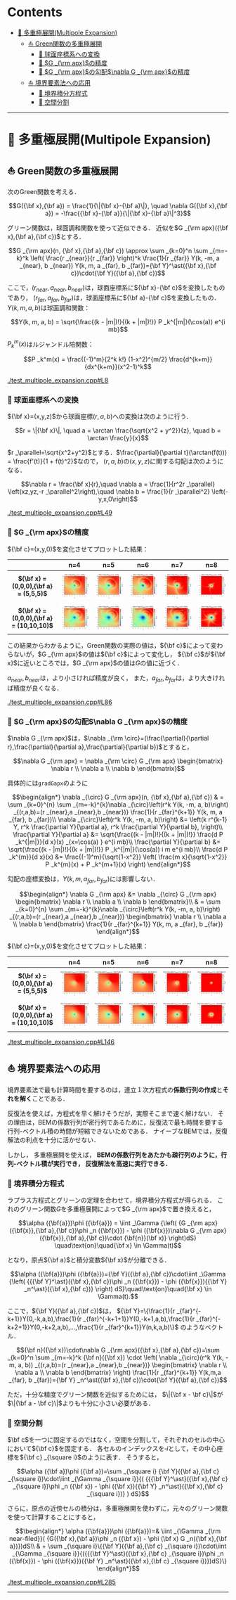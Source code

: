 # Contents

- [🐋 多重極展開(Multipole Expansion)](#🐋-多重極展開(Multipole-Expansion))
    - [⛵ Green関数の多重極展開](#⛵-Green関数の多重極展開)
        - [🪼 球面座標系への変換](#🪼-球面座標系への変換)
        - [🪼 $`G _{\rm apx}`$の精度](#🪼-$`G-_{\rm-apx}`$の精度)
        - [🪼 $`G _{\rm apx}`$の勾配$`\nabla G _{\rm apx}`$の精度](#🪼-$`G-_{\rm-apx}`$の勾配$`\nabla-G-_{\rm-apx}`$の精度)
    - [⛵ 境界要素法への応用](#⛵-境界要素法への応用)
        - [🪼 境界積分方程式](#🪼-境界積分方程式)
        - [🪼 空間分割](#🪼-空間分割)


---
# 🐋 多重極展開(Multipole Expansion) 

## ⛵ Green関数の多重極展開 

次のGreen関数を考える．

```math
G({\bf x},{\bf a}) = \frac{1}{\|{\bf x}-{\bf a}\|},
\quad \nabla G({\bf x},{\bf a}) = -\frac{{\bf x}-{\bf a}}{\|{\bf x}-{\bf a}\|^3}
```

グリーン関数は，球面調和関数を使って近似できる．
近似を$`G _{\rm apx}({\bf x},{\bf a},{\bf c})`$とする．

```math
G _{\rm apx}(n, {\bf x},{\bf a},{\bf c}) \approx \sum _{k=0}^n \sum _{m=-k}^k \left( \frac{r _{near}}{r _{far}} \right)^k \frac{1}{r _{far}} Y(k, -m, a _{near}, b _{near}) Y(k, m, a _{far}, b _{far})={\bf Y}^\ast({\bf x},{\bf c})\cdot{\bf Y}({\bf a},{\bf c})
```

ここで，$`(r _{near},a _{near},b _{near})`$は，球面座標系に$`{\bf x}-{\bf c}`$を変換したものであり，
$`(r _{far},a _{far},b _{far})`$は，球面座標系に$`{\bf a}-{\bf c}`$を変換したもの．$`Y(k, m, a, b)`$は球面調和関数：

```math
Y(k, m, a, b) = \sqrt{\frac{(k - |m|)!}{(k + |m|)!}} P _k^{|m|}(\cos(a)) e^{i mb}
```

$`P _k^m(x)`$はルジャンドル陪関数：

```math
P _k^m(x) = \frac{(-1)^m}{2^k k!} (1-x^2)^{m/2} \frac{d^{k+m}}{dx^{k+m}}(x^2-1)^k
```


[./test_multipole_expansion.cpp#L8](./test_multipole_expansion.cpp#L8)


### 🪼 球面座標系への変換 

$`{\bf x}=(x,y,z)`$から球面座標$`(r,a,b)`$への変換は次のように行う．

```math
r = \|{\bf x}\|, \quad a = \arctan \frac{\sqrt{x^2 + y^2}}{z}, \quad b = \arctan \frac{y}{x}
```

$`r _\parallel=\sqrt{x^2+y^2}`$とする．$`\frac{\partial}{\partial t}(\arctan(f(t))) = \frac{f'(t)}{1 + f(t)^2}`$なので，
$`(r,a,b)`$の$`(x,y,z)`$に関する勾配は次のようになる．

```math
\nabla r = \frac{\bf x}{r},\quad
\nabla a = \frac{1}{r^2r _\parallel} \left(xz,yz,-r _\parallel^2\right),\quad
\nabla b = \frac{1}{r _\parallel^2} \left(-y,x,0\right)
```


[./test_multipole_expansion.cpp#L49](./test_multipole_expansion.cpp#L49)


### 🪼 $`G _{\rm apx}`$の精度 

$`{\bf c}=(x,y,0)`$を変化させてプロットした結果：

|      | **n=4** | **n=5** | **n=6** | **n=7** | **n=8** |
|:----:|:---:|:---:|:---:|:---:|:---:|
| **${\bf x} = (0,0,0),{\bf a} = (5,5,5)$**    | ![n4_A_5_5_5](output_n4_A_5_5_5.png)       | ![n5_A_5_5_5](output_n5_A_5_5_5.png)        | ![n6_A_5_5_5](output_n6_A_5_5_5.png)        | ![n7_A_5_5_5](output_n7_A_5_5_5.png)       | ![n8_A_5_5_5](output_n8_A_5_5_5.png)       |
| **${\bf x} = (0,0,0),{\bf a} = (10,10,10)$** | ![n4_A_10_10_10](output_n4_A_10_10_10.png) | ![n5_A_10_10_10](output_n5_A_10_10_10.png)  | ![n6_A_10_10_10](output_n6_A_10_10_10.png)  | ![n7_A_10_10_10](output_n7_A_10_10_10.png) | ![n8_A_10_10_10](output_n8_A_10_10_10.png) |

この結果からわかるように，Green関数の実際の値は，$`{\bf c}`$によって変わらないが，$`G _{\rm apx}`$の値は$`{\bf c}`$によって変化し，
$`{\bf c}`$が$`{\bf x}`$に近いところでは，$`G _{\rm apx}`$の値は$`G`$の値に近づく．

$`a _{near},b _{near}`$は，より小さければ精度が良く，
また，$`a _{far},b _{far}`$は，より大きければ精度が良くなる．


[./test_multipole_expansion.cpp#L86](./test_multipole_expansion.cpp#L86)


### 🪼 $`G _{\rm apx}`$の勾配$`\nabla G _{\rm apx}`$の精度 

$`\nabla G _{\rm apx}`$は，$`\nabla _{\rm \circ}=(\frac{\partial}{\partial r},\frac{\partial}{\partial a},\frac{\partial}{\partial b})`$とすると，

```math
\nabla G _{\rm apx} =
\nabla _{\rm \circ} G _{\rm apx}
\begin{bmatrix} \nabla r \\ \nabla a \\ \nabla b \end{bmatrix}
```

具体的には`gradGapx`のように

```math
\begin{align*}
\nabla _{\circ} G _{\rm apx}(n, {\bf x},{\bf a},{\bf c})
& = \sum _{k=0}^{n} \sum _{m=-k}^{k}\nabla _{\circ}\left(r^k Y(k, -m, a, b)\right) _{(r,a,b)=(r _{near},a _{near},b _{near})}
\frac{1}{r _{far}^{k+1}} Y(k, m, a _{far}, b _{far})\\
\nabla _{\circ}\left(r^k Y(k, -m, a, b)\right)
&= \left(k r^{k-1} Y, r^k \frac{\partial Y}{\partial a}, r^k \frac{\partial Y}{\partial b},
\right)\\
\frac{\partial Y}{\partial a} &= \sqrt{\frac{(k - |m|)!}{(k + |m|)!}} \frac{d P _k^{|m|}}{d x}(x) _{x=\cos(a) } e^{i mb}\\
\frac{\partial Y}{\partial b} &= \sqrt{\frac{(k - |m|)!}{(k + |m|)!}} P _k^{|m|}(\cos(a)) i m e^{i mb}\\
\frac{d P _k^{m}}{d x}(x) &= \frac{(-1)^m}{\sqrt{1-x^2}} \left( \frac{m x}{\sqrt{1-x^2}} P _k^{m}(x) + P _k^{m+1}(x) \right)
\end{align*}
```

勾配の座標変換は，$`Y(k,m,a _{far},b _{far})`$には影響しない．

```math
\begin{align*}
\nabla G _{\rm apx}
&= \nabla _{\circ} G _{\rm apx} \begin{bmatrix} \nabla r \\ \nabla a \\ \nabla b \end{bmatrix}\\
& = \sum _{k=0}^{n} \sum _{m=-k}^{k}\nabla _{\circ}\left(r^k Y(k, -m, a, b)\right) _{(r,a,b)=(r _{near},a _{near},b _{near})}
\begin{bmatrix} \nabla r \\ \nabla a \\ \nabla b \end{bmatrix}
\frac{1}{r _{far}^{k+1}} Y(k, m, a _{far}, b _{far})
\end{align*}
```

$`{\bf c}=(x,y,0)`$を変化させてプロットした結果：

| | **n=4** | **n=5** | **n=6** | **n=7** | **n=8** |
|:----:|:---:|:---:|:---:|:---:|:---:|
| **$`{\bf x} = (0,0,0),{\bf a} = (5,5,5)`$** | ![n4_A_5_5_5](output_n4_A_5_5_5_grad.png) | ![n5_A_5_5_5](output_n5_A_5_5_5_grad.png) | ![n6_A_5_5_5](output_n6_A_5_5_5_grad.png) | ![n7_A_5_5_5](output_n7_A_5_5_5_grad.png) | ![n8_A_5_5_5](output_n8_A_5_5_5_grad.png) |
| **$`{\bf x} = (0,0,0),{\bf a} = (10,10,10)`$** | ![n4_A_10_10_10](output_n4_A_10_10_10_grad.png) | ![n5_A_10_10_10](output_n5_A_10_10_10_grad.png) | ![n6_A_10_10_10](output_n6_A_10_10_10_grad.png) | ![n7_A_10_10_10](output_n7_A_10_10_10_grad.png) | ![n8_A_10_10_10](output_n8_A_10_10_10_grad.png) |


[./test_multipole_expansion.cpp#L146](./test_multipole_expansion.cpp#L146)


## ⛵ 境界要素法への応用 

境界要素法で最も計算時間を要するのは，連立１次方程式の**係数行列の作成**と**それを解く**ことである．

反復法を使えば，方程式を早く解けそうだが，実際そこまで速く解けない．
その理由は，BEMの係数行列が密行列であるために，反復法で最も時間を要する行列-ベクトル積の時間が短縮できないためである．
ナイーブなBEMでは，反復解法の利点を十分に活かせない．

しかし，
多重極展開を使えば，
**BEMの係数行列をあたかも疎行列のように，行列-ベクトル積が実行でき，
反復解法を高速に実行できる．**

### 🪼 境界積分方程式 

ラプラス方程式とグリーンの定理を合わせて，境界積分方程式が得られる．
これのグリーン関数$G$を多重極展開によって$`G _{\rm apx}`$で置き換えると，

```math
\alpha ({\bf{a}})\phi ({\bf{a}}) = \iint _\Gamma {\left( {G _{\rm apx}({\bf{x}},{\bf a},{\bf c})\phi _n ({\bf{x}}) - \phi ({\bf{x}})\nabla G _{\rm apx}({\bf{x}},{\bf a},{\bf c})\cdot {\bf{n}}(\bf x)} \right)dS}
\quad\text{on}\quad{\bf x} \in \Gamma(t)
```

となり，原点$`{\bf a}`$と積分変数$`{\bf x}`$が分離できる．

```math
\alpha ({\bf{a}})\phi ({\bf{a}})={\bf Y}({\bf a},{\bf c})\cdot\iint _\Gamma {\left( {{{\bf Y}^\ast}({\bf x},{\bf c})\phi _n ({\bf{x}}) - \phi ({\bf{x}}){{\bf Y} _n^\ast}({\bf x},{\bf c})} \right) dS}\quad\text{on}\quad{\bf x} \in \Gamma(t).
```

ここで，$`{\bf Y}({\bf a},{\bf c})`$は，
$`{\bf Y}=\{\frac{1}{r _{far}^{-k+1}}Y(0,-k,a,b),\frac{1}{r _{far}^{-k+1+1}}Y(0,-k+1,a,b),\frac{1}{r _{far}^{-k+2+1}}Y(0,-k+2,a,b),...,\frac{1}{r _{far}^{k+1}}Y(n,k,a,b)\}`$
のようなベクトル．

```math
{\bf n}({\bf x})\cdot\nabla G _{\rm apx}({\bf x},{\bf a},{\bf c})=\sum _{k=0}^n \sum _{m=-k}^k
{\bf n}({\bf x}) \cdot \left( \nabla _{\circ}(r^k Y(k, -m, a, b)) _{(r,a,b)=(r _{near},a _{near},b _{near})}
\begin{bmatrix} \nabla r \\ \nabla a \\ \nabla b \end{bmatrix} \right)
\frac{1}{r _{far}^{k+1}} Y(k,m,a _{far}, b _{far})={\bf Y} _n^\ast({\bf x},{\bf c})\cdot{\bf Y}({\bf a},{\bf c})
```

ただ，十分な精度でグリーン関数を近似するためには，
$`\|{\bf x - \bf c}\|`$が$`\|{\bf a - \bf c}\|`$よりも十分に小さい必要がある．

### 🪼 空間分割 

$`\bf c`$を一つに固定するのではなく，空間を分割して，それぞれのセルの中心において$`{\bf c}`$を固定する．
各セルのインデックスを$`\square i`$として，その中心座標を$`{\bf c} _{\square i}`$のように表す．
そうすると，

```math
\alpha ({\bf a})\phi ({\bf a})=\sum _{\square i} {\bf Y}({\bf a},{\bf c} _{\square i})\cdot\iint _{\Gamma _{\square i}}{( {{{\bf Y}^\ast}({\bf x},{\bf c} _{\square i})\phi _n ({\bf x}) - \phi ({\bf x}){{\bf Y} _n^\ast}({\bf x},{\bf c} _{\square i})} ) dS}
```

さらに，原点の近傍セルの積分は，多重極展開を使わずに，元々のグリーン関数を使って計算することにすると，

```math
\begin{align*}
\alpha ({\bf{a}})\phi ({\bf{a}})=& \iint _{\Gamma _{\rm near-filed}}( {G({\bf x},{\bf a})\phi _n ({\bf x}) - \phi (\bf x) G _n({\bf x},{\bf a})})dS\\
& + \sum _{\square i}\{{\bf Y}({\bf a},{\bf c} _{\square i})\cdot\iint _{\Gamma _{\square i}}{({{{\bf Y}^\ast}({\bf x},{\bf c} _{\square i})\phi _n ({\bf{x}}) - \phi ({\bf{x}}){{\bf Y} _n^\ast}({\bf x},{\bf c} _{\square i})})dS}\}
\end{align*}
```


[./test_multipole_expansion.cpp#L285](./test_multipole_expansion.cpp#L285)


---
